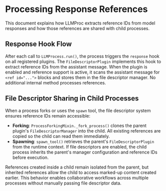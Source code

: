# Processing Response References

This document explains how LLMProc extracts reference IDs from model responses and how those references are shared with child processes.

## Response Hook Flow

After each call to `LLMProcess.run()`, the process triggers the `response` hook on all registered plugins. The `FileDescriptorPlugin` implements this hook to extract reference IDs from the assistant message. When the plugin is enabled and reference support is active, it scans the assistant message for `<ref id="...">` blocks and stores them in the file descriptor manager. No additional internal method processes references.

## File Descriptor Sharing in Child Processes

When a process forks or uses the `spawn` tool, the file descriptor system ensures reference IDs remain accessible:

- **Forking**: `ProcessForkingMixin._fork_process()` clones the parent plugin's `FileDescriptorManager` into the child. All existing references are copied so the child can read them immediately.
- **Spawning**: `spawn_tool()` retrieves the parent's `FileDescriptorPlugin` from the runtime context. If file descriptors are enabled, the child process inherits the parent's manager configuration and reference IDs before execution.

References created inside a child remain isolated from the parent, but inherited references allow the child to access marked-up content created earlier. This behavior enables collaborative workflows across multiple processes without manually passing file descriptor data.
